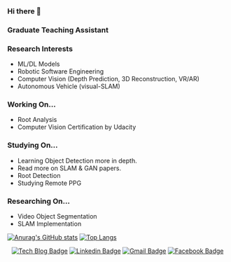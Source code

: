 ### Hi there 👋

### Graduate Teaching Assistant

### Research Interests
- ML/DL Models
- Robotic Software Engineering
- Computer Vision (Depth Prediction, 3D Reconstruction, VR/AR)
- Autonomous Vehicle (visual-SLAM)

### Working On...
- Root Analysis
- Computer Vision Certification by Udacity

### Studying On...
- Learning Object Detection more in depth.
- Read more on SLAM & GAN papers.
- Root Detection
- Studying Remote PPG

### Researching On...
- Video Object Segmentation
- SLAM Implementation


[![Anurag's GitHub stats](https://github-readme-stats.vercel.app/api?username=sjang1594)](https://github.com/sjang1594/github-readme-stats)
[![Top Langs](https://github-readme-stats.vercel.app/api/top-langs/?username=sjang1594)](https://github.com/sjang1594/github-readme-stats)

<div align=center>
  
[![Tech Blog Badge](http://img.shields.io/badge/-Tech%20blog-black?style=flat-square&logo=github&link=https://sjang1594.github.io/)](https://sjang1594.github.io/)
[![Linkedin Badge](https://img.shields.io/badge/-LinkedIn-blue?style=flat-square&logo=Linkedin&logoColor=white&link=https://https:www.linkedin.com/in/seungho-jang-41b3b9145/)](https://www.linkedin.com/in/seungho-jang-41b3b9145/) 
[![Gmail Badge](https://img.shields.io/badge/-Gmail-d14836?style=flat-square&logo=Gmail&logoColor=white&link=mailto:snugyun01@gmail.com)](mailto:sjang1594@gmail.com)
[![Facebook Badge](https://img.shields.io/badge/facebook-1877f2?style=flat-square&logo=facebook&logoColor=white&link=https://www.facebook.com/sjang1594)](https://www.facebook.com/sjang1594)

</div>

